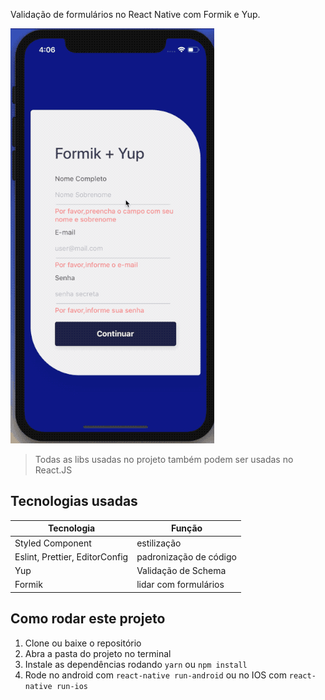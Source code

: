 Validação de formulários no React Native com Formik e Yup.

<img src="./demo/example.gif" alt="example.gif">

> Todas as libs usadas no projeto também podem ser usadas no React.JS

## Tecnologias usadas

| Tecnologia                     | Função                 |
| ------------------------------ | ---------------------- |
| Styled Component               | estilização            |
| Eslint, Prettier, EditorConfig | padronização de código |
| Yup                            | Validação de Schema    |
| Formik                         | lidar com formulários  |

## Como rodar este projeto

1. Clone ou baixe o repositório
2. Abra a pasta do projeto no terminal
3. Instale as dependências rodando `yarn` ou `npm install`
4. Rode no android com `react-native run-android` ou no IOS com `react-native run-ios`
